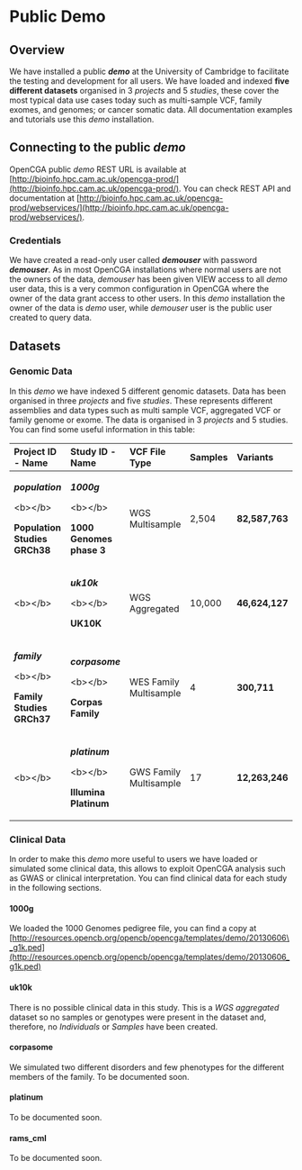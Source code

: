 # Public Demo

## Overview

We have installed a public _**demo**_ at the University of Cambridge to facilitate the testing and development for all users. We have loaded and indexed **five different datasets** organised in 3 _projects_ and 5 _studies_, these cover the most typical data use cases today such as multi-sample VCF, family exomes, and genomes; or cancer somatic data. All documentation examples and tutorials use this _demo_ installation.

## Connecting to the public _demo_

OpenCGA public _demo_ REST URL is available at [http://bioinfo.hpc.cam.ac.uk/opencga-prod/](http://bioinfo.hpc.cam.ac.uk/opencga-prod/). You can check REST API and documentation at [http://bioinfo.hpc.cam.ac.uk/opencga-prod/webservices/](http://bioinfo.hpc.cam.ac.uk/opencga-prod/webservices/).

### Credentials

We have created a read-only user called _**demouser**_ with password _**demouser**_. As in most OpenCGA installations where normal users are not the owners of the data, _demouser_ has been given VIEW access to all _demo_ user data, this is a very common configuration in OpenCGA where the owner of the data grant access to other users. In this _demo_ installation the owner of the data is _demo_ user, while _demouser_ user is the public user created to query data.

## Datasets

### Genomic Data <a id="UsingOpenCGA-GenomicData"></a>

In this _demo_ we have indexed 5 different genomic datasets. Data has been organised in three _projects_ and five _studies_. These represents different assemblies and data types such as multi sample VCF, aggregated VCF or family genome or exome. The data is organised in 3 _projects_ and 5 studies. You can find some useful information in this table:

<table>
  <thead>
    <tr>
      <th style="text-align:left">Project ID - Name</th>
      <th style="text-align:left">Study ID - Name</th>
      <th style="text-align:left">VCF File Type</th>
      <th style="text-align:left">Samples</th>
      <th style="text-align:left">Variants</th>
    </tr>
  </thead>
  <tbody>
    <tr>
      <td style="text-align:left">
        <p><em><b>population</b></em>
        </p>
        <p>&lt;b&gt;&lt;/b&gt;</p>
        <p><b>Population Studies GRCh38</b>
        </p>
      </td>
      <td style="text-align:left">
        <p><em><b>1000g</b></em>
        </p>
        <p>&lt;b&gt;&lt;/b&gt;</p>
        <p><b>1000 Genomes phase 3<br /></b>
        </p>
      </td>
      <td style="text-align:left">WGS Multisample</td>
      <td style="text-align:left">2,504</td>
      <td style="text-align:left"><b>82,587,763</b>
      </td>
    </tr>
    <tr>
      <td style="text-align:left">&lt;b&gt;&lt;/b&gt;</td>
      <td style="text-align:left">
        <p><em><b>uk10k</b></em>
        </p>
        <p>&lt;b&gt;&lt;/b&gt;</p>
        <p><b>UK10K<br /></b>
        </p>
      </td>
      <td style="text-align:left">WGS Aggregated</td>
      <td style="text-align:left">10,000</td>
      <td style="text-align:left"><b>46,624,127</b>
      </td>
    </tr>
    <tr>
      <td style="text-align:left">
        <p><em><b>family</b></em>
        </p>
        <p>&lt;b&gt;&lt;/b&gt;</p>
        <p><b>Family Studies GRCh37</b>
        </p>
      </td>
      <td style="text-align:left">
        <p><em><b>corpasome</b></em>
        </p>
        <p>&lt;b&gt;&lt;/b&gt;</p>
        <p><b>Corpas Family</b>
        </p>
      </td>
      <td style="text-align:left">WES Family Multisample</td>
      <td style="text-align:left">4</td>
      <td style="text-align:left"><b>300,711</b>
      </td>
    </tr>
    <tr>
      <td style="text-align:left">&lt;b&gt;&lt;/b&gt;</td>
      <td style="text-align:left">
        <p><em><b>platinum</b></em>
        </p>
        <p>&lt;b&gt;&lt;/b&gt;</p>
        <p><b>Illumina Platinum</b>
        </p>
      </td>
      <td style="text-align:left">GWS Family Multisample</td>
      <td style="text-align:left">17</td>
      <td style="text-align:left"><b>12,263,246</b>
      </td>
    </tr>
  </tbody>
</table>

### Clinical Data <a id="UsingOpenCGA-ClinicalData"></a>

In order to make this _demo_ more useful to users we have loaded or simulated some clinical data, this allows to exploit OpenCGA analysis such as GWAS or clinical interpretation. You can find clinical data for each study in the following sections.

#### 1000g <a id="UsingOpenCGA-1000g"></a>

We loaded the 1000 Genomes pedigree file, you can find a copy at [http://resources.opencb.org/opencb/opencga/templates/demo/20130606\_g1k.ped](http://resources.opencb.org/opencb/opencga/templates/demo/20130606_g1k.ped)

#### uk10k <a id="UsingOpenCGA-uk10k"></a>

There is no possible clinical data in this study. This is a _WGS aggregated_ dataset so no samples or genotypes were present in the dataset and, therefore, no _Individuals_ or _Samples_ have been created.

#### corpasome <a id="UsingOpenCGA-corpasome"></a>

We simulated two different disorders and few phenotypes for the different members of the family. To be documented soon.

#### platinum <a id="UsingOpenCGA-platinum"></a>

To be documented soon.

#### rams\_cml <a id="UsingOpenCGA-rams_cml"></a>

To be documented soon.

